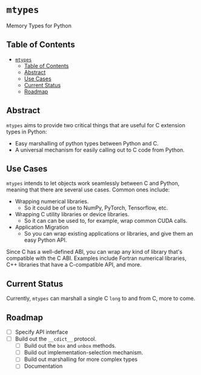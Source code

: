 # `mtypes`
Memory Types for Python

## Table of Contents
- [`mtypes`](#mtypes)
  - [Table of Contents](#table-of-contents)
  - [Abstract](#abstract)
  - [Use Cases](#use-cases)
  - [Current Status](#current-status)
  - [Roadmap](#roadmap)

## Abstract
`mtypes` aims to provide two critical things that are useful for C extension types in Python:

- Easy marshalling of python types between Python and C.
- A universal mechanism for easily calling out to C code from Python.

## Use Cases
`mtypes` intends to let objects work seamlessly between C and Python, meaning that there are several use cases. Common ones include:

- Wrapping numerical libraries.
  - So it could be of use to NumPy, PyTorch, Tensorflow, etc.
- Wrapping C utility libraries or device libraries.
  - So it can can be used to, for example, wrap common CUDA calls.
- Application Migration
  - So you can wrap existing applications or libraries, and give them an easy Python API.

Since C has a well-defined ABI, you can wrap any kind of library that's compatible with the C ABI. Examples include Fortran numerical libraries, C++ libraries that have a C-compatible API, and more.

## Current Status
Currently, `mtypes` can marshall a single C `long` to and from C, more to come.

## Roadmap
 - [ ] Specify API interface
 - [ ] Build out the `__cdict__` protocol.
   - [ ] Build out the `box` and `unbox` methods.
   - [ ] Build out implementation-selection mechanism.
   - [ ] Build out marshalling for more complex types
   - [ ] Documentation